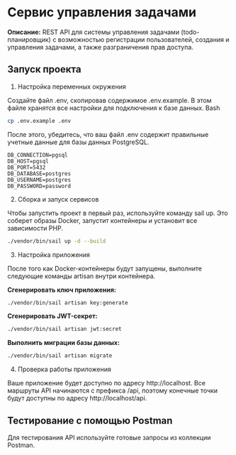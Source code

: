 # Сервис управления задачами

**Описание:**
REST API для системы управления задачами (todo-планировщик) с возможностью регистрации пользователей, создания и управления задачами, а также разграничения прав доступа.

## Запуск проекта

1. Настройка переменных окружения

Создайте файл .env, скопировав содержимое .env.example. В этом файле хранятся все настройки для подключения к базе данных.
Bash

```bash
cp .env.example .env
```

После этого, убедитесь, что ваш файл .env содержит правильные учетные данные для базы данных PostgreSQL.

```
DB_CONNECTION=pgsql
DB_HOST=pgsql
DB_PORT=5432
DB_DATABASE=postgres
DB_USERNAME=postgres
DB_PASSWORD=password
```

2. Сборка и запуск сервисов

Чтобы запустить проект в первый раз, используйте команду sail up. 
Это соберет образы Docker, запустит контейнеры и установит все зависимости PHP.

```bash
./vendor/bin/sail up -d --build
```

3. Настройка приложения

После того как Docker-контейнеры будут запущены, выполните следующие команды artisan внутри контейнера.

**Сгенерировать ключ приложения:**

```bash
./vendor/bin/sail artisan key:generate
```

**Сгенерировать JWT-секрет:**

```bash
./vendor/bin/sail artisan jwt:secret
```

**Выполнить миграции базы данных:**

```bash
./vendor/bin/sail artisan migrate
```

4. Проверка работы приложения

Ваше приложение будет доступно по адресу http://localhost. Все маршруты API начинаются с префикса /api, 
поэтому конечные точки будут доступны по адресу http://localhost/api.

## Тестирование с помощью Postman
Для тестирования API используйте готовые запросы из коллекции Postman.
